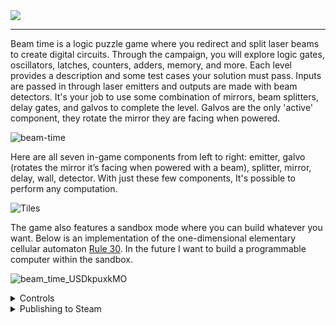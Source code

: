 <img src="https://github.com/user-attachments/assets/7a7d112f-d1fe-4ebc-9871-f0752f28a168" />

---

Beam time is a logic puzzle game where you redirect and split laser beams to create digital circuits. Through the campaign, you will explore logic gates, oscillators, latches, counters, adders, memory, and more.
Each level provides a description and some test cases your solution must pass.
Inputs are passed in through laser emitters and outputs are made with beam detectors.
It's your job to use some combination of mirrors, beam splitters, delay gates, and galvos to complete the level. Galvos are the only 'active' component, they rotate the mirror they are facing when powered.

![beam-time](https://github.com/user-attachments/assets/0c7e36e2-f215-4d70-94a4-d23da675fd51)

Here are all seven in-game components from left to right: emitter, galvo (rotates the mirror it’s facing when powered with a beam), splitter, mirror, delay, wall, detector. With just these few components, It's possible to perform any computation.

![Tiles](https://github.com/user-attachments/assets/5a59ce18-30b6-4d62-b6ce-6b04fc648a01)

The game also features a sandbox mode where you can build whatever you want.
Below is an implementation of the one-dimensional elementary cellular automaton [Rule 30](https://en.wikipedia.org/wiki/Rule_30).
In the future I want to build a programmable computer within the sandbox.

![beam_time_USDkpuxkMO](https://github.com/user-attachments/assets/cdd9012a-4f53-487b-9c96-7de6b85262ec)

<details>
<summary>Controls</summary>

Use WASD or middle mouse + drag to pan and scroll to zoom.

| Key                           | Action                                          |
| ----------------------------- | ----------------------------------------------- |
| <kbd>Q</kbd>                  | Copy hovered tile into cursor                   |
| <kbd>E</kbd>                  | Toggle state of the hovered emitter             |
| <kbd>R</kbd>                  | Rotates the tile to selection in the cursor     |
| <kbd>Shift</kbd>+<kbd>R</kbd> | Same as above but in the opposite direction     |
| <kbd>V</kbd>                  | Flip vertically                                 |
| <kbd>H</kbd>                  | Flip horizontally                               |
| <kbd>1</kbd>-<kbd>7</kbd>     | Picks up tile from panel                        |
| <kbd>Shift</kbd>+drag         | Make a selection (ctrl to add, alt to subtract) |
| <kbd>U</kbd>                  | Delete current selection                        |
| <kbd>N</kbd>                  | Create sticky note at mouse position            |
| <kbd>Ctrl</kbd>+<kbd>Z</kbd>  | Undo                                            |
| <kbd>P</kbd>                  | Start (play) simulation                         |
| <kbd>T</kbd>                  | Run cases (when in campaign level)              |
| <kbd>Space</kbd>              | Run one simulation step                         |
| <kbd>+</kbd>                  | Increase simulation speed                       |
| <kbd>-</kbd>                  | Decrease simulation speed                       |
| <kbd>0</kbd>                  | Reset simulation speed                          |
| <kbd>Shift</kbd>+<kbd>0</kbd> | Max simulation speed                            |

</details>

<details>
<summary>Publishing to Steam</summary>

I have already forgotten how to do this like twice since starting this project, so I'm just going to write it down for next time...

In the steamworks app data admin page, go to steam pipe › builds then click on 'show older builds'.
This will give the option to upload builds from a zip.
The zip should contain the beam_time executable along with the shared library for the current platform.

</details>
